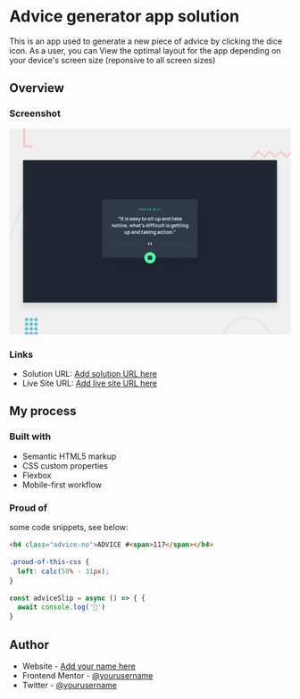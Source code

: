# Advice generator app solution

This is an app used to generate a new piece of advice by clicking the dice icon. As a user, you can View the optimal layout for the app depending on your device's screen size (reponsive to all screen sizes)

## Overview

### Screenshot

![](./design/desktop-preview.jpg)

### Links

- Solution URL: [Add solution URL here](https://your-solution-url.com)
- Live Site URL: [Add live site URL here](https://your-live-site-url.com)

## My process

### Built with

- Semantic HTML5 markup
- CSS custom properties
- Flexbox
- Mobile-first workflow

### Proud of

some code snippets, see below:

```html
<h4 class="advice-no">ADVICE #<span>117</span></h4>
```

```css
.proud-of-this-css {
  left: calc(50% - 31px);
}
```

```js
const adviceSlip = async () => { {
  await console.log('🎉')
}
```

## Author

- Website - [Add your name here](https://www.your-site.com)
- Frontend Mentor - [@yourusername](https://www.frontendmentor.io/profile/yourusername)
- Twitter - [@yourusername](https://www.twitter.com/yourusername)
